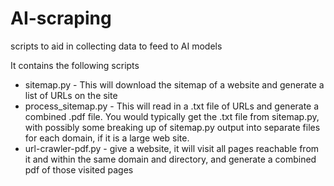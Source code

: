 # AI-scraping
scripts to aid in collecting data to feed to AI models

It contains the following scripts
* sitemap.py - This will download the sitemap of a website and generate a list of URLs on the site
* process_sitemap.py - This will read in a .txt file of URLs and generate a combined .pdf file.  You would typically get the .txt file from sitemap.py, with possibly some breaking up of sitemap.py output into separate files for each domain, if it is a large web site.
* url-crawler-pdf.py - give a website, it will visit all pages reachable from it and within the same domain and directory, and generate a combined pdf of those visited pages

